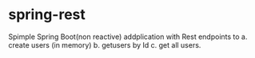 # spring-rest
Spimple Spring Boot(non reactive) addplication with Rest endpoints to 
a. create users (in memory)
b. getusers by Id
c. get all users.
